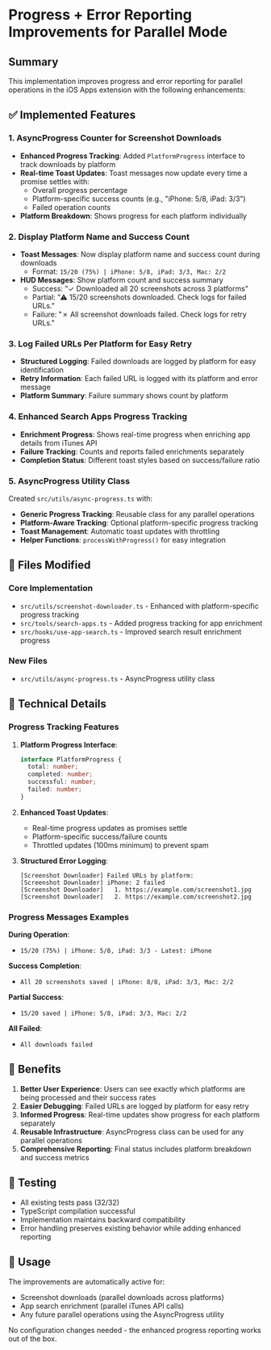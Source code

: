 # Progress + Error Reporting Improvements for Parallel Mode

## Summary

This implementation improves progress and error reporting for parallel operations in the iOS Apps extension with the following enhancements:

## ✅ Implemented Features

### 1. AsyncProgress Counter for Screenshot Downloads

- **Enhanced Progress Tracking**: Added `PlatformProgress` interface to track downloads by platform
- **Real-time Toast Updates**: Toast messages now update every time a promise settles with:
  - Overall progress percentage
  - Platform-specific success counts (e.g., "iPhone: 5/8, iPad: 3/3")
  - Failed operation counts
- **Platform Breakdown**: Shows progress for each platform individually

### 2. Display Platform Name and Success Count

- **Toast Messages**: Now display platform name and success count during downloads
  - Format: `15/20 (75%) | iPhone: 5/8, iPad: 3/3, Mac: 2/2`
- **HUD Messages**: Show platform count and success summary
  - Success: "✓ Downloaded all 20 screenshots across 3 platforms"
  - Partial: "⚠ 15/20 screenshots downloaded. Check logs for failed URLs."
  - Failure: "✗ All screenshot downloads failed. Check logs for retry URLs."

### 3. Log Failed URLs Per Platform for Easy Retry

- **Structured Logging**: Failed downloads are logged by platform for easy identification
- **Retry Information**: Each failed URL is logged with its platform and error message
- **Platform Summary**: Failure summary shows count by platform

### 4. Enhanced Search Apps Progress Tracking

- **Enrichment Progress**: Shows real-time progress when enriching app details from iTunes API
- **Failure Tracking**: Counts and reports failed enrichments separately
- **Completion Status**: Different toast styles based on success/failure ratio

### 5. AsyncProgress Utility Class

Created `src/utils/async-progress.ts` with:
- **Generic Progress Tracking**: Reusable class for any parallel operations
- **Platform-Aware Tracking**: Optional platform-specific progress tracking
- **Toast Management**: Automatic toast updates with throttling
- **Helper Functions**: `processWithProgress()` for easy integration

## 📁 Files Modified

### Core Implementation
- `src/utils/screenshot-downloader.ts` - Enhanced with platform-specific progress tracking
- `src/tools/search-apps.ts` - Added progress tracking for app enrichment
- `src/hooks/use-app-search.ts` - Improved search result enrichment progress

### New Files
- `src/utils/async-progress.ts` - AsyncProgress utility class

## 🔧 Technical Details

### Progress Tracking Features

1. **Platform Progress Interface**:
   ```typescript
   interface PlatformProgress {
     total: number;
     completed: number;
     successful: number;
     failed: number;
   }
   ```

2. **Enhanced Toast Updates**:
   - Real-time progress updates as promises settle
   - Platform-specific success/failure counts
   - Throttled updates (100ms minimum) to prevent spam

3. **Structured Error Logging**:
   ```
   [Screenshot Downloader] Failed URLs by platform:
   [Screenshot Downloader] iPhone: 2 failed
   [Screenshot Downloader]   1. https://example.com/screenshot1.jpg
   [Screenshot Downloader]   2. https://example.com/screenshot2.jpg
   ```

### Progress Messages Examples

**During Operation**:
- `15/20 (75%) | iPhone: 5/8, iPad: 3/3 - Latest: iPhone`

**Success Completion**:
- `All 20 screenshots saved | iPhone: 8/8, iPad: 3/3, Mac: 2/2`

**Partial Success**:
- `15/20 saved | iPhone: 5/8, iPad: 3/3, Mac: 2/2`

**All Failed**:
- `All downloads failed`

## 🎯 Benefits

1. **Better User Experience**: Users can see exactly which platforms are being processed and their success rates
2. **Easier Debugging**: Failed URLs are logged by platform for easy retry
3. **Informed Progress**: Real-time updates show progress for each platform separately
4. **Reusable Infrastructure**: AsyncProgress class can be used for any parallel operations
5. **Comprehensive Reporting**: Final status includes platform breakdown and success metrics

## 🧪 Testing

- All existing tests pass (32/32)
- TypeScript compilation successful
- Implementation maintains backward compatibility
- Error handling preserves existing behavior while adding enhanced reporting

## 🔄 Usage

The improvements are automatically active for:
- Screenshot downloads (parallel downloads across platforms)
- App search enrichment (parallel iTunes API calls)
- Any future parallel operations using the AsyncProgress utility

No configuration changes needed - the enhanced progress reporting works out of the box.
